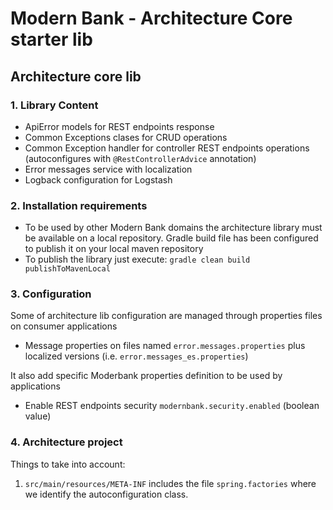 # Modern Bank - Architecture Core starter lib

## Architecture core lib

### 1. Library Content

- ApiError models for REST endpoints response
- Common Exceptions clases for CRUD operations
- Common Exception handler for controller REST endpoints operations (autoconfigures with ```@RestControllerAdvice``` annotation)
- Error messages service with localization
- Logback configuration for Logstash

### 2. Installation requirements

- To be used by other Modern Bank domains the architecture library must be available on a local repository. Gradle build file has been configured to publish it on your local maven repository
- To publish the library just execute: ```gradle clean build publishToMavenLocal```

### 3. Configuration

Some of architecture lib configuration are managed through properties files on consumer applications

- Message properties on files named ```error.messages.properties``` plus localized versions (i.e. ```error.messages_es.properties```)

It also add specific Moderbank properties definition to be used by applications

- Enable REST endpoints security ```modernbank.security.enabled``` (boolean value)

### 4. Architecture project

Things to take into account:

1. ```src/main/resources/META-INF``` includes the file ```spring.factories``` where we identify the autoconfiguration class.
